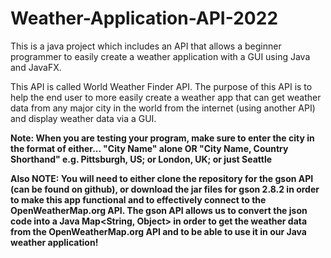 # Weather-Application-API-2022
This is a java project which includes an API that allows a beginner programmer to easily create a weather application with a GUI using Java and JavaFX. 

This API is called World Weather Finder API. The purpose of this API is to help the end user to more easily create a weather app that can get weather data from any major city in the world from the internet (using another API) and display weather data via a GUI. 

**Note:  When you are testing your program, make sure to enter the city in the format of either... "City Name" alone OR "City Name, Country Shorthand" e.g. Pittsburgh, US; or London, UK; or just Seattle**

**Also NOTE: You will need to either clone the repository for the gson API (can be found on github), or download the jar files for gson 2.8.2 in order to make this app functional and to effectively connect to the OpenWeatherMap.org API. The gson API allows us to convert the json code into a Java Map<String, Object> in order to get the weather data from the OpenWeatherMap.org API and to be able to use it in our Java weather application!**
